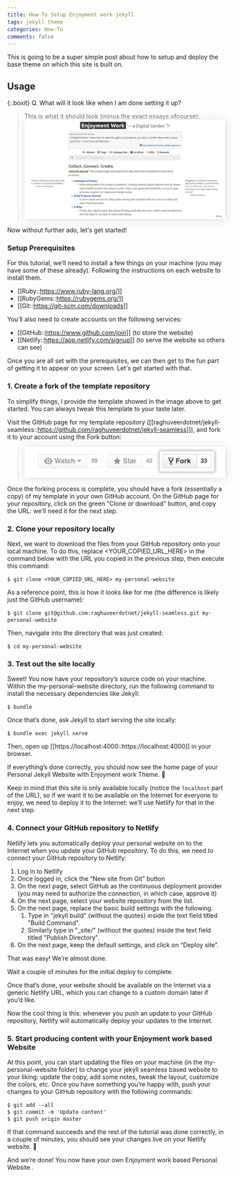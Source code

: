 ```yaml
---
title: How-To Setup Enjoyment work jekyll
tags: jekyll theme
categories: How-To
comments: false
---
```


This is going to be a super simple post about how to setup and deploy the base theme on which this site is built on.

## Usage

{:.boxit}
Q. What will it look like when I am done setting it up?

> This is what it should look (minus the exact essays ofcourse):
> <img src="/assets/img/end_result.jpg" style="box-shadow: 2px 2px 20px 0 #ddd;"/>

Now without further ado, let's get started!

### Setup Prerequisites

For this tutorial, we’ll need to install a few things on your machine (you may have some of these already). Following the instructions on each website to install them.

- [[Ruby::https://www.ruby-lang.org/]]
- [[RubyGems::https://rubygems.org/]]
- [[Git::https://git-scm.com/downloads]]

You’ll also need to create accounts on the following services:

- [[GitHub::https://www.github.com/join]] (to store the website)
- [[Netlify::https://app.netlify.com/signup]] (to serve the website so others can see)

Once you are all set with the prerequisites, we can then get to the fun part of getting it to appear on your screen. Let's get started with that.

### 1. Create a fork of the template repository

To simplify things, I provide the template showed in the image above to get started. You can always tweak this template to your taste later.

Visit the GitHub page for my template repository ([[raghuveerdotnet/jekyll-seamless::https://github.com/raghuveerdotnet/jekyll-seamless]]), and fork it to your account using the Fork button:

> <img src="/assets/img/fork_button.jpg" style="box-shadow: 2px 2px 20px 0 #ddd;"/>

Once the forking process is complete, you should have a fork (essentially a copy) of my template in your own GitHub account. On the GitHub page for your repository, click on the green “Clone or download” button, and copy the URL: we’ll need it for the next step.

### 2. Clone your repository locally

Next, we want to download the files from your GitHub repository onto your local machine. To do this, replace <YOUR_COPIED_URL_HERE> in the command below with the URL you copied in the previous step, then execute this command:

```
$ git clone <YOUR_COPIED_URL_HERE> my-personal-website
```

As a reference point, this is how it looks like for me (the difference is likely just the GitHub username):

```
$ git clone git@github.com:raghuveerdotnet/jekyll-seamless.git my-personal-website
```

Then, navigate into the directory that was just created:

```
$ cd my-personal-website
```

### 3. Test out the site locally

Sweet! You now have your repository’s source code on your machine. Within the my-personal-website directory, run the following command to install the necessary dependencies like Jekyll:

```
$ bundle
```

Once that’s done, ask Jekyll to start serving the site locally:

```
$ bundle exec jekyll serve
```

Then, open up [[https://localhost:4000::https://localhost:4000]] in your browser.

If everything’s done correctly, you should now see the home page of your Personal Jekyll Website with Enjoyment work Theme. 🎉

Keep in mind that this site is only available locally (notice the `localhost` part of the URL), so if we want it to be available on the Internet for everyone to enjoy, we need to deploy it to the Internet: we’ll use Netlify for that in the next step.

### 4. Connect your GitHub repository to Netlify

Netlify lets you automatically deploy your personal website on to the Internet when you update your GitHub repository. To do this, we need to connect your GitHub repository to Netlify:

1. Log in to Netlify
2. Once logged in, click the “New site from Git” button
3. On the next page, select GitHub as the continuous deployment provider (you may need to authorize the connection, in which case, approve it)
4. On the next page, select your website repository from the list.
5. On the next page, replace the basic build settings with the following.
   1. Type in "jekyll build" (without the quotes) inside the text field titled "Build Command".
   2. Similarly type in "\_site/" (without the quotes) inside the text field titled "Publish Directory".
6. On the next page, keep the default settings, and click on “Deploy site”.

That was easy! We’re almost done.

Wait a couple of minutes for the initial deploy to complete.

Once that’s done, your website should be available on the Internet via a generic Netlify URL, which you can change to a custom domain later if you’d like.

Now the cool thing is this: whenever you push an update to your GitHub repository, Netlify will automatically deploy your updates to the Internet.

### 5. Start producing content with your Enjoyment work based Website

At this point, you can start updating the files on your machine (in the my-personal-website folder) to change your jekyll seamless based website to your liking: update the copy, add some notes, tweak the layout, customize the colors, etc. Once you have something you’re happy with, push your changes to your GitHub repository with the following commands:

```
$ git add --all
$ git commit -m 'Update content'
$ git push origin master
```

If that command succeeds and the rest of the tutorial was done correctly, in a couple of minutes, you should see your changes live on your Netlify website. 🚀

And we’re done! You now have your own Enjoyment work based Personal Website .
